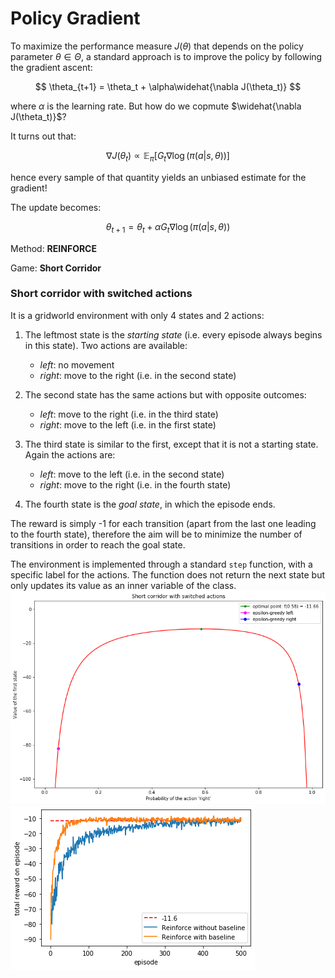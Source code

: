 # Policy Gradient
To maximize the performance measure $J(\theta)$ that depends on the policy parameter $\theta \in \Theta$, a standard approach is to improve the policy by following the gradient ascent:

$$ \theta_{t+1} = \theta_t + \alpha\widehat{\nabla J(\theta_t)} $$

where $\alpha$ is the learning rate. But how do we copmute $\widehat{\nabla J(\theta_t)}$?

It turns out that:

$$ \nabla J(\theta_t) \propto \mathbb{E}_\pi[G_t \nabla\log(\pi(a\vert s, \theta))] $$

hence every sample of that quantity yields an unbiased estimate for the gradient!

The update becomes:

$$ \theta_{t+1} = \theta_t + \alpha G_t \nabla\log(\pi(a\vert s, \theta)) $$

Method: **REINFORCE**

Game: **Short Corridor**

### Short corridor with switched actions

It is a gridworld environment with only 4 states and 2 actions:


1. The leftmost state is the _starting state_ (i.e. every episode always begins in this state). Two actions are available:
    - _left_: no movement
    - _right_: move to the right (i.e. in the second state)


2. The second state has the same actions but with opposite outcomes:
    - _left_: move to the right (i.e. in the third state)
    - _right_: move to the left (i.e. in the first state)


3. The third state is similar to the first, except that it is not a starting state. Again the actions are:
    - _left_: move to the left (i.e. in the second state)
    - _right_: move to the right (i.e. in the fourth state)


4. The fourth state is the _goal state_, in which the episode ends.

The reward is simply -1 for each transition (apart from the last one leading to the fourth state), therefore the aim
will be to minimize the number of transitions in order to reach the goal state.

The environment is implemented through a standard `step` function, with a specific
label for the actions. The function does not return the next state but only updates its value as an inner variable
of the class.
![img](https://github.com/mmghahramanibozandan/PolicyGradient/blob/main/img/download2.png)
![img](https://github.com/mmghahramanibozandan/PolicyGradient/blob/main/img/download3.png)
